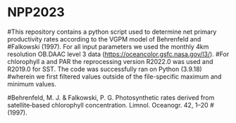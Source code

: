 # NPP2023
#This repository contains a python script used to determine net primary productivity rates according to the VGPM model of Behrenfeld and #Falkowski (1997). For all input parameters we used the monthly 4km resolution OB.DAAC level 3 data (https://oceancolor.gsfc.nasa.gov/l3/). #For chlorophyll a and PAR the reprocessing version R2022.0 was used and R2019.0 for SST. The code was successfully ran on Python (3.9.18) #wherein we first filtered values outside of the file-specific maximum and minimum values. 




#Behrenfeld, M. J. & Falkowski, P. G. Photosynthetic rates derived from satellite‐based chlorophyll concentration. Limnol. Oceanogr. 42, 1–20 #(1997).

